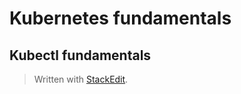 # Kubernetes fundamentals

## Kubectl fundamentals


> Written with [StackEdit](https://stackedit.io/).
<!--stackedit_data:
eyJoaXN0b3J5IjpbNDk2NjA3Mzc5LC0xODYzMTQ3NjEzLDczMD
k5ODExNl19
-->